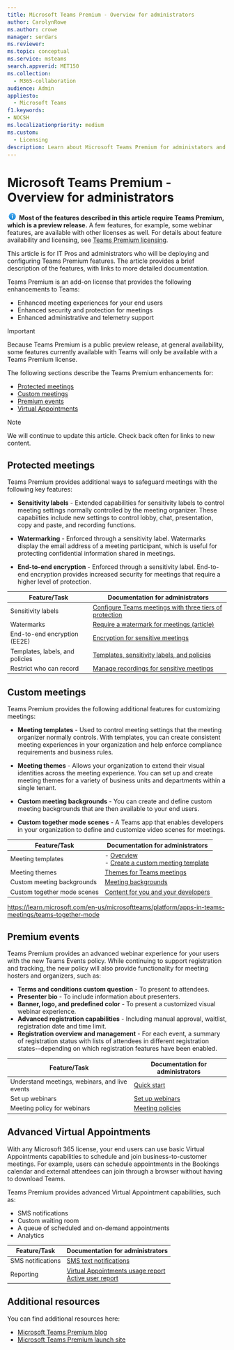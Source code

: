 ```yaml
---
title: Microsoft Teams Premium - Overview for administrators
author: CarolynRowe
ms.author: crowe
manager: serdars
ms.reviewer: 
ms.topic: conceptual
ms.service: msteams
search.appverid: MET150
ms.collection:
  - M365-collaboration
audience: Admin
appliesto:
  - Microsoft Teams
f1.keywords:
- NOCSH
ms.localizationpriority: medium
ms.custom:
  - Licensing
description: Learn about Microsoft Teams Premium for administators and IT Professionals.
---
```


# Microsoft Teams Premium - Overview for administrators

![Information icon](media/info.png) **Most of the features described in this article require Teams Premium, which is a preview release.** A few features, for example, some webinar features, are available with other licenses as well. For details about feature availability and licensing, see [Teams Premium licensing](teams-add-on-licensing/licensing-enhance-teams.md).

This article is for IT Pros and administrators who will be deploying and configuring Teams Premium features. The article provides a brief description of the features, with links to more detailed documentation.

Teams Premium is an add-on license that provides the following enhancements to Teams:  

-	Enhanced meeting experiences for your end users
-	Enhanced security and protection for meetings 
-	Enhanced administrative and telemetry support


> [!IMPORTANT]
> Because Teams Premium is a public preview release, at general availability, some features currently available with Teams will only be available with a Teams Premium license. 

The following sections describe the Teams Premium enhancements for:

- [Protected meetings](#protected-meetings)
- [Custom meetings](#custom-meetings)
- [Premium events](#premium-events)
- [Virtual Appointments](#advanced-virtual-appointments)

> [!Note]
>We will continue to update this article. Check back often for links to new content.

## Protected meetings

Teams Premium provides additional ways to safeguard meetings with the following key features: 

- **Sensitivity labels** - Extended capabilities for sensitivity labels to control meeting settings normally controlled by the meeting organizer. These capabiities include new settings to control lobby, chat, presentation, copy and paste, and recording functions.

- **Watermarking** - Enforced through a sensitivity label. Watermarks display the email address of a meeting participant, which is useful for protecting confidential information shared in meetings. 

- **End-to-end encryption** - Enforced through a sensitivity label. End-to-end encryption provides increased security for meetings that require a higher level of protection.




| Feature/Task  | Documentation for administrators |
| -------------------- | ----------- | 
| Sensitivity labels | [Configure Teams meetings with three tiers of protection](https://review.learn.microsoft.com/en-us/MicrosoftTeams/configure-meetings-three-tiers-protection?branch=mikeplum-compliant-meetings) | 
| Watermarks | [Require a watermark for meetings (article)](https://review.learn.microsoft.com/en-us/microsoftteams/watermark-meeting-content-video?branch=mikeplum-compliant-meetings) |
| End-to-end encryption (EE2E) | [Encryption for sensitive meetings](https://review.learn.microsoft.com/en-us/microsoftteams/end-to-end-encrypted-meetings?branch=mikeplum-compliant-meetings) | 
| Templates, labels, and policies | [Templates, sensitivity labels, and policies](https://review.learn.microsoft.com/en-us/microsoftteams/meeting-templates-sensitivity-labels-policies?branch=mikeplum-compliant-meetings)
| Restrict who can record | [Manage recordings for sensitive meetings](https://review.learn.microsoft.com/en-us/microsoftteams/manage-meeting-recording-options?branch=mikeplum-compliant-meetings) | 


## Custom meetings

Teams Premium provides the following additional features for customizing meetings:

- **Meeting templates** - Used to control meeting settings that the meeting organizer normally controls. With templates, you can create consistent meeting experiences in your organization and help enforce compliance requirements and business rules.

- **Meeting themes** - Allows your organization to extend their visual identities across the meeting experience. You can set up and create meeting themes for a variety of business units and departments within a single tenant.

- **Custom meeting backgrounds** - You can create and define custom meeting backgrounds that are then available to your end users. 

- **Custom together mode scenes** -  A Teams app that enables developers in your organization to define and customize video scenes for meetings.  

| Feature/Task | Documentation for administrators |
| -------------------- | ----------- | 
| Meeting templates | - [Overview](https://review.learn.microsoft.com/en-us/microsoftteams/custom-meeting-templates-overview?branch=mikeplum-compliant-meetings)<br>- [Create a custom meeting template](https://review.learn.microsoft.com/en-us/microsoftteams/create-custom-meeting-template?branch=mikeplum-compliant-meetings)|
| Meeting themes | [Themes for Teams meetings](meeting-themes.md) | 
| Custom meeting backgrounds | [Meeting backgrounds](custom-meeting-backgrounds.md)| 
| Custom together mode scenes | [Content for you and your developers](/platform/apps-in-teams-meetings/teams-together-mode.md) | 

https://learn.microsoft.com/en-us/microsoftteams/platform/apps-in-teams-meetings/teams-together-mode



## Premium events

Teams Premium provides an advanced webinar experience for your users with the new Teams Events policy. While continuing to support registration and tracking, the new policy will also provide functionality for meeting hosters and organizers, such as:

- **Terms and conditions custom question** - To present to attendees.
- **Presenter bio** - To include information about presenters.
- **Banner, logo, and predefined color** - To present a customized visual webinar experience.
- **Advanced registration capabilities** - Including manual approval, waitlist, registration date and time limit.
- **Registration overview and management** - For each event, a summary of registration status with lists of attendees in different registration states--depending on which registration features have been enabled.


| Feature/Task | Documentation for administrators | 
| -------------------- | ----------- | 
| Understand meetings, webinars, and live events | [Quick start](https://review.learn.microsoft.com/en-us/microsoftteams/quick-start-meetings-live-events?branch=mabond-webinar-v2-updates) | 
| Set up webinars | [Set up webinars](https://review.learn.microsoft.com/en-us/microsoftteams/set-up-webinars?branch=mabond-webinar-v2-updates) | 
| Meeting policy for webinars | [Meeting policies](https://review.learn.microsoft.com/en-us/microsoftteams/meeting-policies-in-teams-general?branch=mabond-webinar-v2-updates#webinars)




## Advanced Virtual Appointments

With any Microsoft 365 license, your end users can use basic Virtual Appointments capabilities to schedule and join business-to-customer meetings. For example, users can schedule appointments in the Bookings calendar and external attendees can join through a browser without having to download Teams. 

Teams Premium provides advanced Virtual Appointment capabilities, such as:

- SMS notifications
- Custom waiting room
- A queue of scheduled and on-demand appointments
- Analytics

| Feature/Task  | Documentation for administrators | 
| -------------------- | ----------- | 
| SMS notifications  | [SMS text notifications](https://review.learn.microsoft.com/en-us/microsoftteams/bookings-app-admin?branch=v-lanachin-va-app#sms-text-notifications) | 
| Reporting | [Virtual Appointments usage report](https://review.learn.microsoft.com/en-us/microsoft-365/frontline/virtual-appointments-usage-report?branch=v-lanachin-bookings-prem&view=o365-worldwide)<br>[Active user report](https://review.learn.microsoft.com/en-us/microsoft-365/frontline/virtual-appointments-usage-report?branch=v-lanachin-bookings-prem&view=o365-worldwide) | 



## Additional resources

You can find additional resources here:

- [Microsoft Teams Premium blog](https://www.microsoft.com/microsoft-365/blog/2022/10/12/introducing-microsoft-teams-premium-the-better-way-to-meet/)
- [Microsoft Teams Premium launch site](https://www.microsoft.com/en-us/microsoft-teams/premium)


